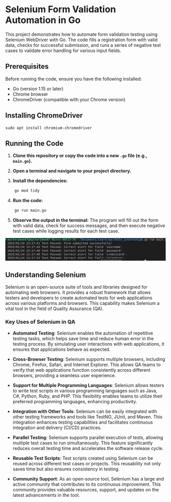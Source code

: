 # Selenium Form Validation Automation in Go

This project demonstrates how to automate form validation testing using Selenium WebDriver with Go. The code fills a registration form with valid data, checks for successful submission, and runs a series of negative test cases to validate error handling for various input fields.

## Prerequisites

Before running the code, ensure you have the following installed:

- Go (version 1.15 or later)
- Chrome browser
- ChromeDriver (compatible with your Chrome version)

## Installing ChromeDriver
    sudo apt install chromium-chromedriver

## Running the Code

1. **Clone this repository or copy the code into a new `.go` file (e.g., `main.go`).**

2. **Open a terminal and navigate to your project directory.**

3. **Install the dependencies:**
```sh
    go mod tidy
```
4. **Run the code:**
```sh
    go run main.go
```

5. **Observe the output in the terminal:**
The program will fill out the form with valid data, check for success messages, and then execute negative test cases while logging results for each test case.


![Alt text](test.png)

## Understanding Selenium

Selenium is an open-source suite of tools and libraries designed for automating web browsers. It provides a robust framework that allows testers and developers to create automated tests for web applications across various platforms and browsers. This capability makes Selenium a vital tool in the field of Quality Assurance (QA).

### Key Uses of Selenium in QA

- **Automated Testing**: Selenium enables the automation of repetitive testing tasks, which helps save time and reduce human error in the testing process. By simulating user interactions with web applications, it ensures that applications behave as expected.

- **Cross-Browser Testing**: Selenium supports multiple browsers, including Chrome, Firefox, Safari, and Internet Explorer. This allows QA teams to verify that web applications function consistently across different browsers, providing a seamless user experience.

- **Support for Multiple Programming Languages**: Selenium allows testers to write test scripts in various programming languages such as Java, C#, Python, Ruby, and PHP. This flexibility enables teams to utilize their preferred programming languages, enhancing productivity.

- **Integration with Other Tools**: Selenium can be easily integrated with other testing frameworks and tools like TestNG, JUnit, and Maven. This integration enhances testing capabilities and facilitates continuous integration and delivery (CI/CD) practices.

- **Parallel Testing**: Selenium supports parallel execution of tests, allowing multiple test cases to run simultaneously. This feature significantly reduces overall testing time and accelerates the software release cycle.

- **Reusable Test Scripts**: Test scripts created using Selenium can be reused across different test cases or projects. This reusability not only saves time but also ensures consistency in testing.

- **Community Support**: As an open-source tool, Selenium has a large and active community that contributes to its continuous improvement. This community provides valuable resources, support, and updates on the latest advancements in the tool.
